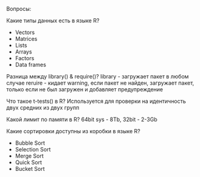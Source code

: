 Вопросы: 

Какие типы данных есть в языке R?
- Vectors
- Matrices
- Lists
- Arrays
- Factors
- Data frames

Разница между library() & require()?
library - загружает пакет в любом случае
reruire - кидает warning, если пакет не найден, загружает пакет, только если не был загружен и добавляет предупреждение

Что такое t-tests() в R?
Используется для проверки на идентичность двух средних из двух групп

Какой лимит по памяти в R?
64bit sys - 8Tb, 32bit - 2-3Gb

Какие сортировки доступны из коробки в языке R?
- Bubble Sort
- Selection Sort
- Merge Sort
- Quick Sort
- Bucket Sort
